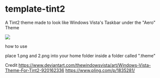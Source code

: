 # template-tint2

A Tint2 theme made to look like Windows Vista's Taskbar under the "Aero" Theme

<img src="https://i.imgur.com/B4LX0kY.png](https://images.pling.com/img/00/00/57/79/36/1835281/tint2theme1.png">

how to use

place 1.png and 2.png into your home folder inside a folder called ".theme"

Credit
https://www.deviantart.com/thewindowsvista/art/Windows-Vista-Theme-For-Tint2-920162336
https://www.pling.com/p/1835281/
